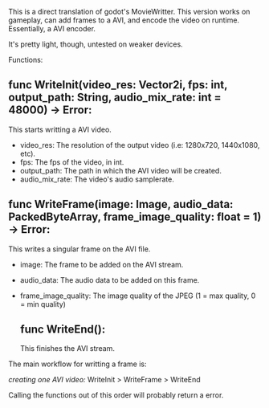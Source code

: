 This is a direct translation of godot's MovieWritter. This version works on gameplay, can add frames to a AVI, and encode the video on runtime.
Essentially, a AVI encoder.

It's pretty light, though, untested on weaker devices.

Functions:
## func WriteInit(video_res: Vector2i, fps: int, output_path: String, audio_mix_rate: int = 48000) -> Error:
This starts writting a AVI video.
* video_res: The resolution of the output video (i.e: 1280x720, 1440x1080, etc).
* fps: The fps of the video, in int.
* output_path: The path in which the AVI video will be created.
* audio_mix_rate: The video's audio samplerate.


## func WriteFrame(image: Image, audio_data: PackedByteArray, frame_image_quality: float = 1) -> Error:
This writes a singular frame on the AVI file.
* image: The frame to be added on the AVI stream.
* audio_data: The audio data to be added on this frame.
* frame_image_quality: The image quality of the JPEG (1 = max quality, 0 = min quality)


  ## func WriteEnd():
  This finishes the AVI stream.


The main workflow for writting a frame is:

*creating one AVI video:*    WriteInit > WriteFrame > WriteEnd


Calling the functions out of this order will probably return a error.
  
